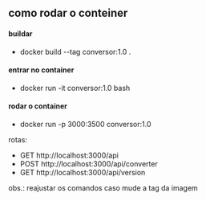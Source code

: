 ## como rodar o conteiner

#### buildar
* docker build --tag conversor:1.0 .

#### entrar no container
* docker run -it conversor:1.0 bash

#### rodar o container
* docker run -p 3000:3500 conversor:1.0

rotas:
- GET http://localhost:3000/api
- POST http://localhost:3000/api/converter 
- GET http://localhost:3000/api/version

obs.: reajustar os comandos caso mude a tag da imagem